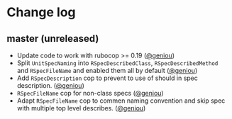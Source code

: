 # Change log

## master (unreleased)

* Update code to work with rubocop >= 0.19 ([@geniou][])
* Split `UnitSpecNaming` into `RSpecDescribedClass`, `RSpecDescribedMethod` and
  `RSpecFileName` and enabled them all by default ([@geniou][])
* Add `RSpecDescription` cop to prevent to use of should in spec
  description. ([@geniou][])
* `RSpecFileName` cop for non-class specs ([@geniou][])
* Adapt `RSpecFileName` cop to commen naming convention and skip spec
  with multiple top level describes. ([@geniou][])

[@geniou]: https://github.com/geniou
